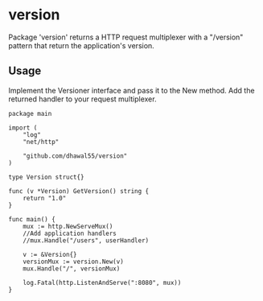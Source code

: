# version

Package 'version' returns a HTTP request multiplexer with a "/version"  pattern that return the application's version.

## Usage

Implement the Versioner interface and pass it to the New method. Add the returned handler to your request multiplexer.

```
package main

import (
    "log"
    "net/http"

    "github.com/dhawal55/version"
)

type Version struct{}

func (v *Version) GetVersion() string {
    return "1.0"
}

func main() {
    mux := http.NewServeMux()
    //Add application handlers
    //mux.Handle("/users", userHandler)

    v := &Version{}
    versionMux := version.New(v)
    mux.Handle("/", versionMux)

    log.Fatal(http.ListenAndServe(":8080", mux))
}
```
